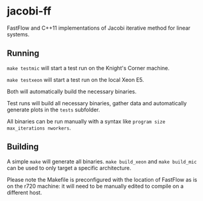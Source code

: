 # jacobi-ff
FastFlow and C++11 implementations of Jacobi iterative method for linear systems.

## Running
`make testmic` will start a test run on the Knight's Corner machine.

`make testxeon` will start a test run on the local Xeon E5.

Both will automatically build the necessary binaries.

Test runs will build all necessary binaries, gather data and automatically generate plots in the `tests` subfolder.

All binaries can be run manually with a syntax like `program size max_iterations nworkers`.

## Building
A simple `make` will generate all binaries. `make build_xeon` and `make build_mic` can be used to only target a specific architecture.

Please note the Makefile is preconfigured with the location of FastFlow as is on the r720 machine: it will need to be manually edited to compile on a different host.
